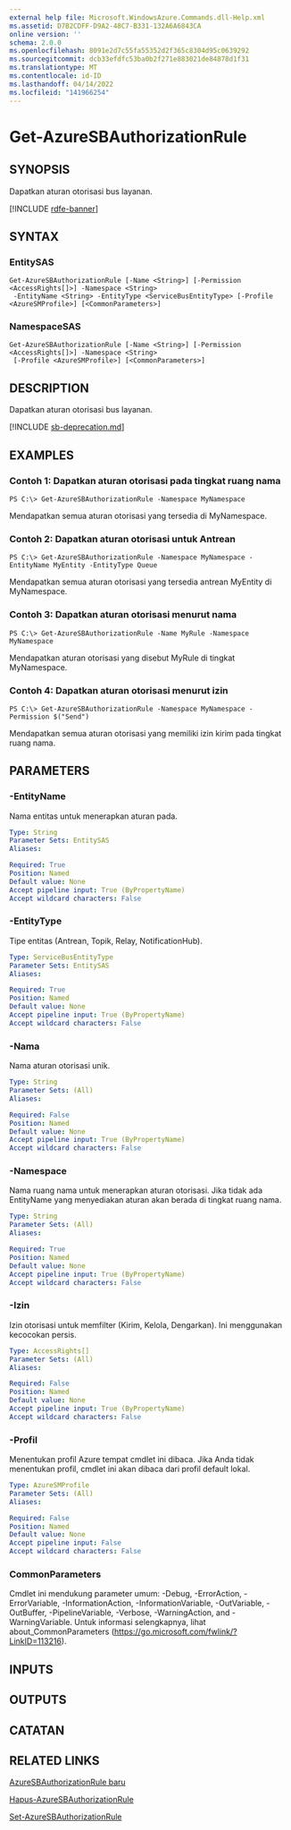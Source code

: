 ```yaml
---
external help file: Microsoft.WindowsAzure.Commands.dll-Help.xml
ms.assetid: D7B2CDFF-D9A2-48C7-B331-132A6A6843CA
online version: ''
schema: 2.0.0
ms.openlocfilehash: 8091e2d7c55fa55352d2f365c8304d95c0639292
ms.sourcegitcommit: dcb33efdfc53ba0b2f271e883021de84878d1f31
ms.translationtype: MT
ms.contentlocale: id-ID
ms.lasthandoff: 04/14/2022
ms.locfileid: "141966254"
---
```

# Get-AzureSBAuthorizationRule

## SYNOPSIS
Dapatkan aturan otorisasi bus layanan.


[!INCLUDE [rdfe-banner](../../includes/rdfe-banner.md)]

## SYNTAX

### EntitySAS
```
Get-AzureSBAuthorizationRule [-Name <String>] [-Permission <AccessRights[]>] -Namespace <String>
 -EntityName <String> -EntityType <ServiceBusEntityType> [-Profile <AzureSMProfile>] [<CommonParameters>]
```

### NamespaceSAS
```
Get-AzureSBAuthorizationRule [-Name <String>] [-Permission <AccessRights[]>] -Namespace <String>
 [-Profile <AzureSMProfile>] [<CommonParameters>]
```

## DESCRIPTION
Dapatkan aturan otorisasi bus layanan.

[!INCLUDE [sb-deprecation.md](../include/sb-deprecation.md)]

## EXAMPLES

### Contoh 1: Dapatkan aturan otorisasi pada tingkat ruang nama
```
PS C:\> Get-AzureSBAuthorizationRule -Namespace MyNamespace
```

Mendapatkan semua aturan otorisasi yang tersedia di MyNamespace.

### Contoh 2: Dapatkan aturan otorisasi untuk Antrean
```
PS C:\> Get-AzureSBAuthorizationRule -Namespace MyNamespace -EntityName MyEntity -EntityType Queue
```

Mendapatkan semua aturan otorisasi yang tersedia antrean MyEntity di MyNamespace.

### Contoh 3: Dapatkan aturan otorisasi menurut nama
```
PS C:\> Get-AzureSBAuthorizationRule -Name MyRule -Namespace MyNamespace
```

Mendapatkan aturan otorisasi yang disebut MyRule di tingkat MyNamespace.

### Contoh 4: Dapatkan aturan otorisasi menurut izin
```
PS C:\> Get-AzureSBAuthorizationRule -Namespace MyNamespace -Permission $("Send")
```

Mendapatkan semua aturan otorisasi yang memiliki izin kirim pada tingkat ruang nama.

## PARAMETERS

### -EntityName
Nama entitas untuk menerapkan aturan pada.

```yaml
Type: String
Parameter Sets: EntitySAS
Aliases: 

Required: True
Position: Named
Default value: None
Accept pipeline input: True (ByPropertyName)
Accept wildcard characters: False
```

### -EntityType
Tipe entitas (Antrean, Topik, Relay, NotificationHub).

```yaml
Type: ServiceBusEntityType
Parameter Sets: EntitySAS
Aliases: 

Required: True
Position: Named
Default value: None
Accept pipeline input: True (ByPropertyName)
Accept wildcard characters: False
```

### -Nama
Nama aturan otorisasi unik.

```yaml
Type: String
Parameter Sets: (All)
Aliases: 

Required: False
Position: Named
Default value: None
Accept pipeline input: True (ByPropertyName)
Accept wildcard characters: False
```

### -Namespace
Nama ruang nama untuk menerapkan aturan otorisasi.
Jika tidak ada EntityName yang menyediakan aturan akan berada di tingkat ruang nama.

```yaml
Type: String
Parameter Sets: (All)
Aliases: 

Required: True
Position: Named
Default value: None
Accept pipeline input: True (ByPropertyName)
Accept wildcard characters: False
```

### -Izin
Izin otorisasi untuk memfilter (Kirim, Kelola, Dengarkan).
Ini menggunakan kecocokan persis.

```yaml
Type: AccessRights[]
Parameter Sets: (All)
Aliases: 

Required: False
Position: Named
Default value: None
Accept pipeline input: True (ByPropertyName)
Accept wildcard characters: False
```

### -Profil
Menentukan profil Azure tempat cmdlet ini dibaca.
Jika Anda tidak menentukan profil, cmdlet ini akan dibaca dari profil default lokal.

```yaml
Type: AzureSMProfile
Parameter Sets: (All)
Aliases: 

Required: False
Position: Named
Default value: None
Accept pipeline input: False
Accept wildcard characters: False
```

### CommonParameters
Cmdlet ini mendukung parameter umum: -Debug, -ErrorAction, -ErrorVariable, -InformationAction, -InformationVariable, -OutVariable, -OutBuffer, -PipelineVariable, -Verbose, -WarningAction, and -WarningVariable. Untuk informasi selengkapnya, lihat about_CommonParameters (https://go.microsoft.com/fwlink/?LinkID=113216).

## INPUTS

## OUTPUTS

## CATATAN

## RELATED LINKS

[AzureSBAuthorizationRule baru](./New-AzureSBAuthorizationRule.md)

[Hapus-AzureSBAuthorizationRule](./Remove-AzureSBAuthorizationRule.md)

[Set-AzureSBAuthorizationRule](./Set-AzureSBAuthorizationRule.md)



